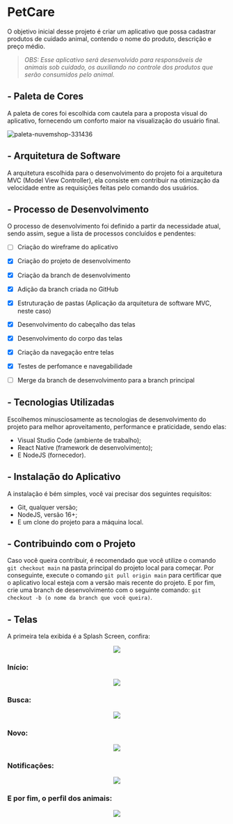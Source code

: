 # PetCare
O objetivo inicial desse projeto é criar um aplicativo que possa cadastrar produtos de cuidado animal, contendo o nome do produto, descrição e preço médio.
> _OBS: Esse aplicativo será desenvolvido para responsáveis de animais sob cuidado, os auxiliando no controle dos produtos que serão consumidos pelo animal._


## - Paleta de Cores
A paleta de cores foi escolhida com cautela para a proposta visual do aplicativo, fornecendo um conforto maior na visualização do usuário final.

![paleta-nuvemshop-331436](https://user-images.githubusercontent.com/62763135/158911479-2a30d7a0-6fb9-4d10-99ec-81d9e4c7e99e.png)


## - Arquitetura de Software
A arquitetura escolhida para o desenvolvimento do projeto foi a arquitetura MVC (Model View Controller), ela consiste em contribuir na otimização da velocidade entre as requisições feitas pelo comando dos usuários. 


## - Processo de Desenvolvimento
O processo de desenvolvimento foi definido a partir da necessidade atual, sendo assim, segue a lista de processos concluídos e pendentes:

- [ ] Criação do wireframe do aplicativo
- [x] Criação do projeto de desenvolvimento
- [x] Criação da branch de desenvolvimento
- [x] Adição da branch criada no GitHub
- [x] Estruturação de pastas (Aplicação da arquitetura de software MVC, neste caso)
- [x] Desenvolvimento do cabeçalho das telas
- [x] Desenvolvimento do corpo das telas
- [x] Criação da navegação entre telas
- [x] Testes de perfomance e navegabilidade
- [ ] Merge da branch de desenvolvimento para a branch principal


## - Tecnologias Utilizadas
Escolhemos minusciosamente as tecnologias de desenvolvimento do projeto para melhor aproveitamento, performance e praticidade, sendo elas:
- Visual Studio Code (ambiente de trabalho);
- React Native (framework de desenvolvimento);
- E NodeJS (fornecedor).


## - Instalação do Aplicativo
A instalação é bém simples, você vai precisar dos seguintes requisitos:

- Git, qualquer versão;
- NodeJS, versão 16+;
- E um clone do projeto para a máquina local.


## - Contribuindo com o Projeto
Caso você queira contribuir, é recomendado que você utilize o comando `git checkout main` na pasta principal do projeto local para começar.
Por conseguinte, execute o comando `git pull origin main` para certificar que o aplicativo local esteja com a versão mais recente do projeto.
E por fim, crie uma branch de desenvolvimento com o seguinte comando: `git checkout -b (o nome da branch que você queira)`.


## - Telas
A primeira tela exibida é a Splash Screen, confira:

<p align="center">
  <img src="https://user-images.githubusercontent.com/62763135/160502733-ebeb2fc7-91f4-47f0-8468-13b7571a9d86.png" />
</p>


### Início:

<p align="center">
  <img src="https://user-images.githubusercontent.com/62763135/160502774-347d634f-f1d7-40ac-94ef-b3498ea32f0f.png" />
</p>


### Busca:

<p align="center">
  <img src="https://user-images.githubusercontent.com/62763135/160502783-0e37eab8-bfa6-4fe5-bdeb-41184fb20dd8.png" />
</p>


### Novo:

<p align="center">
  <img src="https://user-images.githubusercontent.com/62763135/160502812-96c41720-2dc0-49cc-8fe1-4cda9489580c.png" />
</p>


### Notificações:

<p align="center">
  <img src="https://user-images.githubusercontent.com/62763135/160502828-6741b522-99a8-4b5c-b331-caba49f7e287.png" />
</p>


### E por fim, o perfil dos animais:

<p align="center">
  <img src="https://user-images.githubusercontent.com/62763135/160502858-c67b1bb0-7965-46c1-aeef-a5be3e389ba6.png" />
</p>
